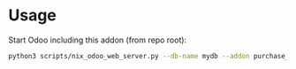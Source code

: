 # Usage

Start Odoo including this addon (from repo root):

```bash
python3 scripts/nix_odoo_web_server.py --db-name mydb --addon purchase_vendor_promotion
```
